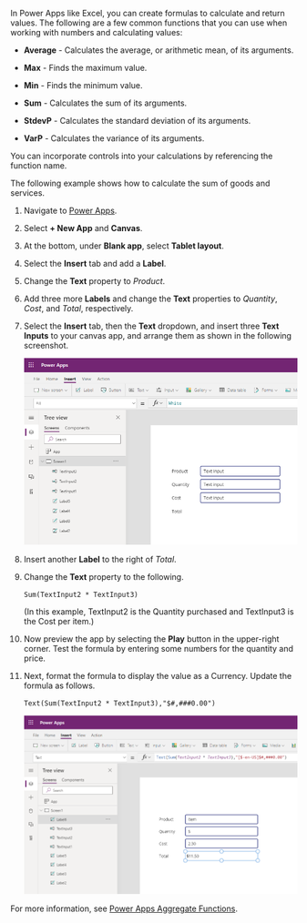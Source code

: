 In Power Apps like Excel, you can create formulas to calculate and
return values. The following are a few common functions that you can use when working with
numbers and calculating values:

-   **Average** - Calculates the average, or arithmetic mean, of its
    arguments.

-   **Max** - Finds the maximum value.

-   **Min** - Finds the minimum value.

-   **Sum** - Calculates the sum of its arguments.

-   **StdevP** - Calculates the standard deviation of its arguments.

-   **VarP** - Calculates the variance of its arguments.

You can incorporate controls into your calculations by referencing
the function name.

The following example shows how to calculate the sum of goods and services.

1. Navigate to [Power Apps](https://make.powerapps.com/).

1. Select **+ New App** and **Canvas**.

1. At the bottom, under **Blank app**, select **Tablet layout**.

1. Select the **Insert** tab and add a **Label**.

1. Change the **Text** property to *Product*.

1. Add three more **Labels** and change the **Text** properties to *Quantity*, *Cost*, and *Total*, respectively.

1. Select the **Insert** tab, then the **Text** dropdown, and insert three **Text Inputs** to your canvas app,
   and arrange them as shown in the following screenshot.

   ![Power Apps Treeview Screen1](../media/calculation-update.png)

1. Insert another **Label** to the right of *Total*.

1. Change the **Text** property to the following.

   ```powerappsfl
   Sum(TextInput2 * TextInput3)
   ```

   (In this example, TextInput2 is the Quantity purchased and TextInput3 is the Cost per item.)

1. Now preview the app by selecting the **Play** button in the
   upper-right corner. Test the formula by entering some numbers for the quantity and price.

1. Next, format the formula to display the value as a Currency. Update
   the formula as follows.
   ```powerappsfl
   Text(Sum(TextInput2 * TextInput3),"$#,###0.00")
   ```
   
   ![Power Apps Treeview Screen1](../media/calculation-update-2.png)

For more information, see [Power Apps Aggregate Functions](https://docs.microsoft.com/powerapps/maker/canvas-apps/functions/function-aggregates).

